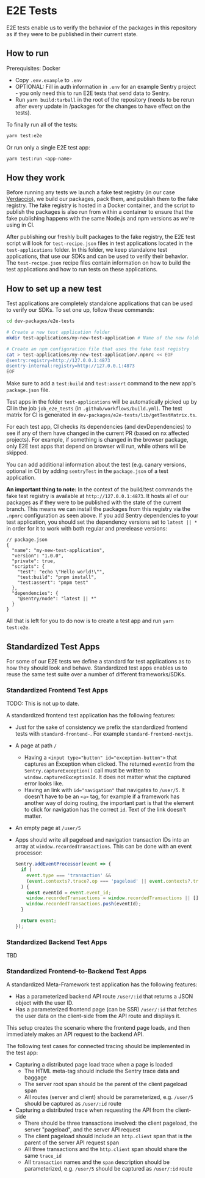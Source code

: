 # E2E Tests

E2E tests enable us to verify the behavior of the packages in this repository as if they were to be published in their
current state.

## How to run

Prerequisites: Docker

- Copy `.env.example` to `.env`
- OPTIONAL: Fill in auth information in `.env` for an example Sentry project - you only need this to run E2E tests that
  send data to Sentry.
- Run `yarn build:tarball` in the root of the repository (needs to be rerun after every update in /packages for the
  changes to have effect on the tests).

To finally run all of the tests:

```bash
yarn test:e2e
```

Or run only a single E2E test app:

```bash
yarn test:run <app-name>
```

## How they work

Before running any tests we launch a fake test registry (in our case [Verdaccio](https://verdaccio.org/docs/e2e/)), we
build our packages, pack them, and publish them to the fake registry. The fake registry is hosted in a Docker container,
and the script to publish the packages is also run from within a container to ensure that the fake publishing happens
with the same Node.js and npm versions as we're using in CI.

After publishing our freshly built packages to the fake registry, the E2E test script will look for `test-recipe.json`
files in test applications located in the `test-applications` folder. In this folder, we keep standalone test
applications, that use our SDKs and can be used to verify their behavior. The `test-recipe.json` recipe files contain
information on how to build the test applications and how to run tests on these applications.

## How to set up a new test

Test applications are completely standalone applications that can be used to verify our SDKs. To set one up, follow
these commands:

```sh
cd dev-packages/e2e-tests

# Create a new test application folder
mkdir test-applications/my-new-test-application # Name of the new folder doesn't technically matter but choose something meaningful

# Create an npm configuration file that uses the fake test registry
cat > test-applications/my-new-test-application/.npmrc << EOF
@sentry:registry=http://127.0.0.1:4873
@sentry-internal:registry=http://127.0.0.1:4873
EOF
```

Make sure to add a `test:build` and `test:assert` command to the new app's `package.json` file.

Test apps in the folder `test-applications` will be automatically picked up by CI in the job `job_e2e_tests` (in `.github/workflows/build.yml`).
The test matrix for CI is generated in `dev-packages/e2e-tests/lib/getTestMatrix.ts`.

For each test app, CI checks its dependencies (and devDependencies) to see if any of them have changed in the current PR (based on nx affected projects).
For example, if something is changed in the browser package, only E2E test apps that depend on browser will run, while others will be skipped.

You can add additional information about the test (e.g. canary versions, optional in CI) by adding `sentryTest` in the `package.json`
of a test application.

**An important thing to note:** In the context of the build/test commands the fake test registry is available at
`http://127.0.0.1:4873`. It hosts all of our packages as if they were to be published with the state of the current
branch. This means we can install the packages from this registry via the `.npmrc` configuration as seen above. If you
add Sentry dependencies to your test application, you should set the dependency versions set to `latest || *` in order
for it to work with both regular and prerelease versions:

```jsonc
// package.json
{
  "name": "my-new-test-application",
  "version": "1.0.0",
  "private": true,
  "scripts": {
    "test": "echo \"Hello world!\"",
    "test:build": "pnpm install",
    "test:assert": "pnpm test"
  },
  "dependencies": {
    "@sentry/node": "latest || *"
  }
}
```

All that is left for you to do now is to create a test app and run `yarn test:e2e`.

## Standardized Test Apps

For some of our E2E tests we define a standard for test applications as to how they should look and behave. Standardized
test apps enables us to reuse the same test suite over a number of different frameworks/SDKs.

### Standardized Frontend Test Apps

TODO: This is not up to date.

A standardized frontend test application has the following features:

- Just for the sake of consistency we prefix the standardized frontend tests with `standard-frontend-`. For example
  `standard-frontend-nextjs`.
- A page at path `/`
  - Having a `<input type="button" id="exception-button">` that captures an Exception when clicked. The returned
    `eventId` from the `Sentry.captureException()` call must be written to `window.capturedExceptionId`. It does not
    matter what the captured error looks like.
  - Having an link with `id="navigation"` that navigates to `/user/5`. It doesn't have to be an `<a>` tag, for example
    if a framework has another way of doing routing, the important part is that the element to click for navigation has
    the correct `id`. Text of the link doesn't matter.
- An empty page at `/user/5`
- Apps should write all pageload and navigation transaction IDs into an array at `window.recordedTransactions`. This can
  be done with an event processor:

  ```ts
  Sentry.addEventProcessor(event => {
    if (
      event.type === 'transaction' &&
      (event.contexts?.trace?.op === 'pageload' || event.contexts?.trace?.op === 'navigation')
    ) {
      const eventId = event.event_id;
      window.recordedTransactions = window.recordedTransactions || [];
      window.recordedTransactions.push(eventId);
    }

    return event;
  });
  ```

### Standardized Backend Test Apps

TBD

### Standardized Frontend-to-Backend Test Apps

A standardized Meta-Framework test application has the following features:

- Has a parameterized backend API route `/user/:id` that returns a JSON object with the user ID.
- Has a parameterized frontend page (can be SSR) `/user/:id` that fetches the user data on the client-side from the API route and displays it.

This setup creates the scenario where the frontend page loads, and then immediately makes an API request to the backend API.

The following test cases for connected tracing should be implemented in the test app:

- Capturing a distributed page load trace when a page is loaded
  - The HTML meta-tag should include the Sentry trace data and baggage
  - The server root span should be the parent of the client pageload span
  - All routes (server and client) should be parameterized, e.g. `/user/5` should be captured as `/user/:id` route
- Capturing a distributed trace when requesting the API from the client-side
  - There should be three transactions involved: the client pageload, the server "pageload", and the server API request
  - The client pageload should include an `http.client` span that is the parent of the server API request span
  - All three transactions and the `http.client` span should share the same `trace_id`
  - All `transaction` names and the `span` description should be parameterized, e.g. `/user/5` should be captured as `/user/:id` route
